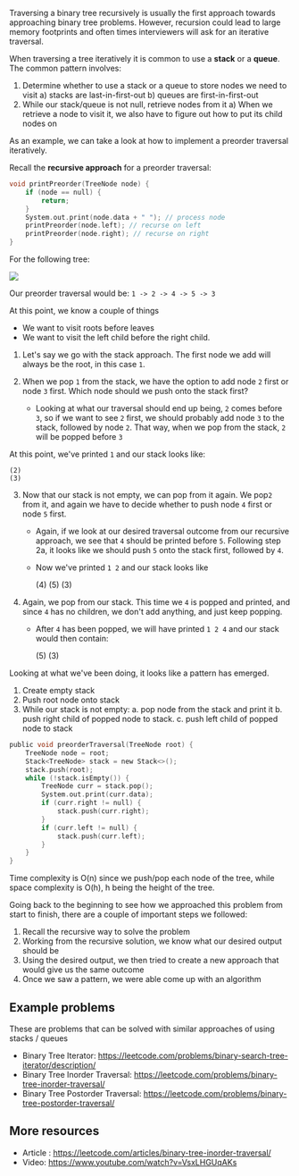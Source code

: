 Traversing a binary tree recursively is usually the first approach towards approaching binary tree problems. However, recursion could lead to large memory footprints and often times interviewers will ask for an iterative traversal.

When traversing a tree iteratively it is common to use a **stack** or a **queue**. The common pattern involves:
1) Determine whether to use a stack or a queue to store nodes we need to visit
    a) stacks are last-in-first-out 
    b) queues are first-in-first-out
2) While our stack/queue is not null, retrieve nodes from it
    a) When we retrieve a node to visit it, we also have to figure out how to put its child nodes on

As an example, we can take a look at how to implement a preorder traversal iteratively.

Recall the **recursive approach** for a preorder traversal:
```c 
void printPreorder(TreeNode node) {	
    if (node == null) {
        return;
    }
    System.out.print(node.data + " "); // process node
    printPreorder(node.left); // recurse on left
    printPreorder(node.right); // recurse on right
}
```

For the following tree:

![](https://i.imgur.com/t2Ihbru.png)

Our preorder traversal would be:
`1 -> 2 -> 4 -> 5 -> 3`

At this point, we know a couple of things
- We want to visit roots before leaves
- We want to visit the left child before the right child.

1) Let's say we go with the stack approach. The first node we add will always be the root, in this case `1`. 

2) When we pop `1` from the stack, we have the option to add node `2` first or node `3` first. Which node should we push onto the stack first?

   * Looking at what our traversal should end up being, `2` comes before `3`, so if we want to see `2` first, we should probably add node `3` to the stack, followed by node `2`. That way, when we pop from the stack, `2` will be popped before `3`

At this point, we've printed `1` and our stack looks like:

    (2)
    (3)

3) Now that our stack is not empty, we can pop from it again. We pop`2` from it, and again we have to decide whether to push node `4` first or node `5` first. 

   * Again, if we look at our desired traversal outcome from our recursive approach, we see that `4` should be printed before `5`. Following step 2a, it looks like we should push `5` onto the stack first, followed by `4`.

   * Now we've printed `1 2` and our stack looks like

     (4)
     (5)
     (3)
    
4) Again, we pop from our stack. This time we `4` is popped and printed, and since `4` has no children, we don't add anything, and just keep popping.

   * After `4` has been popped, we will have printed `1 2 4` and our stack would then contain:

     (5)
     (3)

Looking at what we've been doing, it looks like a pattern has emerged.
1.  Create empty stack 
2.  Push root node onto stack
2.  While our stack is not empty:
    a. pop node from the stack and print it
    b. push right child of popped node to stack.
    c. push left child of popped node to stack

```c
public void preorderTraversal(TreeNode root) {
    TreeNode node = root;
    Stack<TreeNode> stack = new Stack<>();
    stack.push(root);
    while (!stack.isEmpty()) {
        TreeNode curr = stack.pop();
        System.out.print(curr.data);
        if (curr.right != null) {
            stack.push(curr.right);
        }
        if (curr.left != null) {
            stack.push(curr.left);
        }
    }
}
```

Time complexity is O(n) since we push/pop each node of the tree, while space complexity is O(h), h being the height of the tree.

Going back to the beginning to see how we approached this problem from start to finish, there are a couple of important steps we followed:
1. Recall the recursive way to solve the problem
2. Working from the recursive solution, we know what our desired output should be
3. Using the desired output, we then tried to create a new approach that would give us the same outcome
4. Once we saw a pattern, we were able come up with an algorithm

## Example problems 

These are problems that can be solved with similar approaches of using stacks / queues

- Binary Tree Iterator:
https://leetcode.com/problems/binary-search-tree-iterator/description/
- Binary Tree Inorder Traversal:
https://leetcode.com/problems/binary-tree-inorder-traversal/
- Binary Tree Postorder Traversal:
https://leetcode.com/problems/binary-tree-postorder-traversal/

## More resources

* Article : https://leetcode.com/articles/binary-tree-inorder-traversal/
* Video: https://www.youtube.com/watch?v=VsxLHGUqAKs
